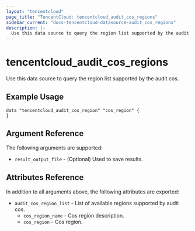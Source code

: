 ```yaml
---
layout: "tencentcloud"
page_title: "TencentCloud: tencentcloud_audit_cos_regions"
sidebar_current: "docs-tencentcloud-datasource-audit_cos_regions"
description: |-
  Use this data source to query the region list supported by the audit cos.
---
```


# tencentcloud_audit_cos_regions

Use this data source to query the region list supported by the audit cos.

## Example Usage

```hcl
data "tencentcloud_audit_cos_region" "cos_region" {
}
```

## Argument Reference

The following arguments are supported:

* `result_output_file` - (Optional) Used to save results.

## Attributes Reference

In addition to all arguments above, the following attributes are exported:

* `audit_cos_region_list` - List of available regions supported by audit cos.
  * `cos_region_name` - Cos region description.
  * `cos_region` - Cos region.


